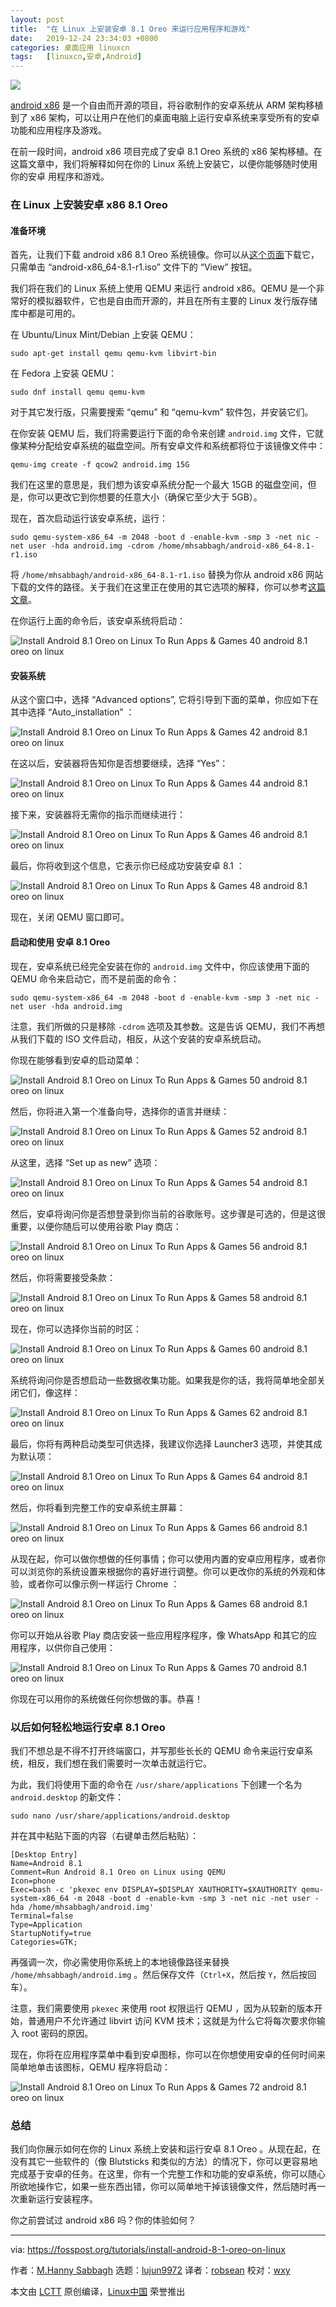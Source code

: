 ```yaml
---
layout: post
title:	"在 Linux 上安装安卓 8.1 Oreo 来运行应用程序和游戏"
date:	2019-12-24 23:34:03 +0800 
categories:	桌面应用 linuxcn 
tags:	[linuxcn,安卓,Android]
---
```



![](/Asserts/Images//attachment/album/201912/24/233410f2qbd1070f1n8mgc.png)


[android x86](http://www.android-x86.org/) 是一个自由而开源的项目，将谷歌制作的安卓系统从 ARM 架构移植到了 x86 架构，可以让用户在他们的桌面电脑上运行安卓系统来享受所有的安卓功能和应用程序及游戏。


在前一段时间，android x86 项目完成了安卓 8.1 Oreo 系统的 x86 架构移植。在这篇文章中，我们将解释如何在你的 Linux 系统上安装它，以便你能够随时使用你的安卓 用程序和游戏。


### 在 Linux 上安装安卓 x86 8.1 Oreo


#### 准备环境


首先，让我们下载 android x86 8.1 Oreo 系统镜像。你可以从[这个页面](http://www.android-x86.org/download)下载它，只需单击 “android-x86\_64-8.1-r1.iso” 文件下的 “View” 按钮。


我们将在我们的 Linux 系统上使用 QEMU 来运行 android x86。QEMU 是一个非常好的模拟器软件，它也是自由而开源的，并且在所有主要的 Linux 发行版存储库中都是可用的。


在 Ubuntu/Linux Mint/Debian 上安装 QEMU：



```
sudo apt-get install qemu qemu-kvm libvirt-bin
```

在 Fedora 上安装 QEMU：



```
sudo dnf install qemu qemu-kvm
```

对于其它发行版，只需要搜索 “qemu” 和 “qemu-kvm” 软件包，并安装它们。


在你安装 QEMU 后，我们将需要运行下面的命令来创建 `android.img` 文件，它就像某种分配给安卓系统的磁盘空间。所有安卓文件和系统都将位于该镜像文件中：



```
qemu-img create -f qcow2 android.img 15G
```

我们在这里的意思是，我们想为该安卓系统分配一个最大 15GB 的磁盘空间，但是，你可以更改它到你想要的任意大小（确保它至少大于 5GB）。


现在，首次启动运行该安卓系统，运行：



```
sudo qemu-system-x86_64 -m 2048 -boot d -enable-kvm -smp 3 -net nic -net user -hda android.img -cdrom /home/mhsabbagh/android-x86_64-8.1-r1.iso
```

将 `/home/mhsabbagh/android-x86_64-8.1-r1.iso` 替换为你从 android x86 网站下载的文件的路径。关于我们在这里正在使用的其它选项的解释，你可以参考[这篇文章](https://fosspost.org/tutorials/use-qemu-test-operating-systems-distributions)。


在你运行上面的命令后，该安卓系统将启动：


![](/Asserts/Images//attachment/album/201912/24/233413je8p76xppd9fxx67.png "Install Android 8.1 Oreo on Linux To Run Apps & Games 40 android 8.1 oreo on linux")


#### 安装系统


从这个窗口中，选择 “Advanced options”, 它将引导到下面的菜单，你应如下在其中选择 “Auto\_installation” ：


![](/Asserts/Images//attachment/album/201912/24/233416e8bbjsgwy67l06w8.png "Install Android 8.1 Oreo on Linux To Run Apps & Games 42 android 8.1 oreo on linux")


在这以后，安装器将告知你是否想要继续，选择 “Yes”：


![](/Asserts/Images//attachment/album/201912/24/233420g3wcgjddcj7ejegq.png "Install Android 8.1 Oreo on Linux To Run Apps & Games 44 android 8.1 oreo on linux")


接下来，安装器将无需你的指示而继续进行：


![](/Asserts/Images//attachment/album/201912/24/233421biuqii2zunaj0nny.png "Install Android 8.1 Oreo on Linux To Run Apps & Games 46 android 8.1 oreo on linux")


最后，你将收到这个信息，它表示你已经成功安装安卓 8.1 ：


![](/Asserts/Images//attachment/album/201912/24/233423vnazontn138bzdof.png "Install Android 8.1 Oreo on Linux To Run Apps & Games 48 android 8.1 oreo on linux")


现在，关闭 QEMU 窗口即可。


#### 启动和使用 安卓 8.1 Oreo


现在，安卓系统已经完全安装在你的 `android.img` 文件中，你应该使用下面的 QEMU 命令来启动它，而不是前面的命令：



```
sudo qemu-system-x86_64 -m 2048 -boot d -enable-kvm -smp 3 -net nic -net user -hda android.img
```

注意，我们所做的只是移除 `-cdrom` 选项及其参数。这是告诉 QEMU，我们不再想从我们下载的 ISO 文件启动，相反，从这个安装的安卓系统启动。


你现在能够看到安卓的启动菜单：


![](/Asserts/Images//attachment/album/201912/24/233425ftf9g7ztagpl4rfx.png "Install Android 8.1 Oreo on Linux To Run Apps & Games 50 android 8.1 oreo on linux")


然后，你将进入第一个准备向导，选择你的语言并继续：


![](/Asserts/Images//attachment/album/201912/24/233426syetz7zyeeveqmat.png "Install Android 8.1 Oreo on Linux To Run Apps & Games 52 android 8.1 oreo on linux")


从这里，选择 “Set up as new” 选项：


![](/Asserts/Images//attachment/album/201912/24/233428slmbizq1k29bbbmn.png "Install Android 8.1 Oreo on Linux To Run Apps & Games 54 android 8.1 oreo on linux")


然后，安卓将询问你是否想登录到你当前的谷歌账号。这步骤是可选的，但是这很重要，以便你随后可以使用谷歌 Play 商店：


![](/Asserts/Images//attachment/album/201912/24/233430lszsxsg27lsicc9l.png "Install Android 8.1 Oreo on Linux To Run Apps & Games 56 android 8.1 oreo on linux")


然后，你将需要接受条款：


![](/Asserts/Images//attachment/album/201912/24/233433eoqzu1koyny1boqt.png "Install Android 8.1 Oreo on Linux To Run Apps & Games 58 android 8.1 oreo on linux")


现在，你可以选择你当前的时区：


![](/Asserts/Images//attachment/album/201912/24/233434mmdsb5dkbjm9jb5n.png "Install Android 8.1 Oreo on Linux To Run Apps & Games 60 android 8.1 oreo on linux")


系统将询问你是否想启动一些数据收集功能。如果我是你的话，我将简单地全部关闭它们，像这样：


![](/Asserts/Images//attachment/album/201912/24/233439ly30xn3pyjz6n6m8.png "Install Android 8.1 Oreo on Linux To Run Apps & Games 62 android 8.1 oreo on linux")


最后，你将有两种启动类型可供选择，我建议你选择 Launcher3 选项，并使其成为默认项：


![](/Asserts/Images//attachment/album/201912/24/233441tn799n7j8bxnb9nz.png "Install Android 8.1 Oreo on Linux To Run Apps & Games 64 android 8.1 oreo on linux")


然后，你将看到完整工作的安卓系统主屏幕：


![](/Asserts/Images//attachment/album/201912/24/233445ro8yxox0avhyh8oh.png "Install Android 8.1 Oreo on Linux To Run Apps & Games 66 android 8.1 oreo on linux")


从现在起，你可以做你想做的任何事情；你可以使用内置的安卓应用程序，或者你可以浏览你的系统设置来根据你的喜好进行调整。你可以更改你的系统的外观和体验，或者你可以像示例一样运行 Chrome ：


![](/Asserts/Images//attachment/album/201912/24/233448z511gt1ot1yig7jy.png "Install Android 8.1 Oreo on Linux To Run Apps & Games 68 android 8.1 oreo on linux")


你可以开始从谷歌 Play 商店安装一些应用程序程序，像 WhatsApp 和其它的应用程序，以供你自己使用：


![](/Asserts/Images//attachment/album/201912/24/233451d4ffc4cnwf42jbcf.png "Install Android 8.1 Oreo on Linux To Run Apps & Games 70 android 8.1 oreo on linux")


你现在可以用你的系统做任何你想做的事。恭喜！


### 以后如何轻松地运行安卓 8.1 Oreo


我们不想总是不得不打开终端窗口，并写那些长长的 QEMU 命令来运行安卓系统，相反，我们想在我们需要时一次单击就运行它。


为此，我们将使用下面的命令在 `/usr/share/applications` 下创建一个名为 `android.desktop` 的新文件：



```
sudo nano /usr/share/applications/android.desktop
```

并在其中粘贴下面的内容（右键单击然后粘贴）：



```
[Desktop Entry]
Name=Android 8.1
Comment=Run Android 8.1 Oreo on Linux using QEMU
Icon=phone
Exec=bash -c 'pkexec env DISPLAY=$DISPLAY XAUTHORITY=$XAUTHORITY qemu-system-x86_64 -m 2048 -boot d -enable-kvm -smp 3 -net nic -net user -hda /home/mhsabbagh/android.img'
Terminal=false
Type=Application
StartupNotify=true
Categories=GTK;
```

再强调一次，你必需使用你系统上的本地镜像路径来替换 `/home/mhsabbagh/android.img` 。然后保存文件（`Ctrl+X`，然后按 `Y`，然后按回车）。


注意，我们需要使用 `pkexec` 来使用 root 权限运行 QEMU ，因为从较新的版本开始，普通用户不允许通过 libvirt 访问 KVM 技术；这就是为什么它将每次要求你输入 root 密码的原因。


现在，你将在应用程序菜单中看到安卓图标，你可以在你想使用安卓的任何时间来简单地单击该图标，QEMU 程序将启动：


![](/Asserts/Images//attachment/album/201912/24/233453rj81hq1myjfyd19f.png "Install Android 8.1 Oreo on Linux To Run Apps & Games 72 android 8.1 oreo on linux")


### 总结


我们向你展示如何在你的 Linux 系统上安装和运行安卓 8.1 Oreo 。从现在起，在没有其它一些软件的（像 Blutsticks 和类似的方法）的情况下，你可以更容易地完成基于安卓的任务。在这里，你有一个完整工作和功能的安卓系统，你可以随心所欲地操作它，如果一些东西出错，你可以简单地干掉该镜像文件，然后随时再一次重新运行安装程序。


你之前尝试过 android x86 吗？你的体验如何？




---


via: <https://fosspost.org/tutorials/install-android-8-1-oreo-on-linux>


作者：[M.Hanny Sabbagh](https://fosspost.org/author/mhsabbagh) 选题：[lujun9972](https://github.com/lujun9972) 译者：[robsean](https://github.com/robsean) 校对：[wxy](https://github.com/wxy)


本文由 [LCTT](https://github.com/LCTT/TranslateProject) 原创编译，[Linux中国](https://linux.cn/) 荣誉推出
